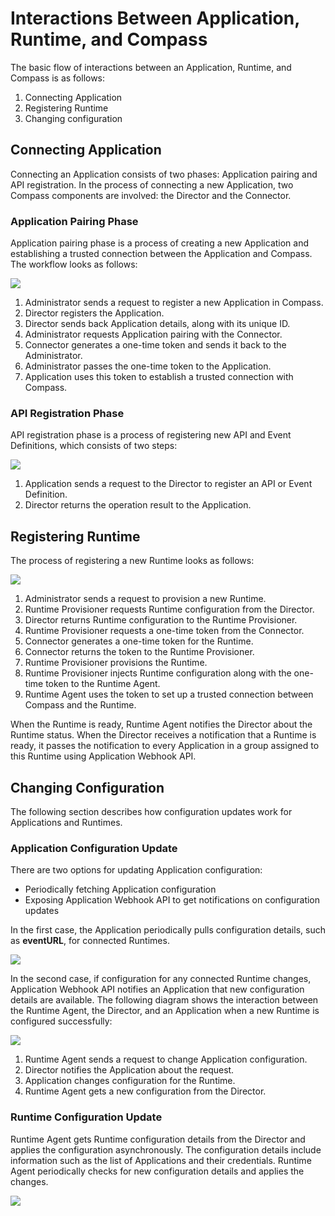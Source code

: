 # Interactions Between Application, Runtime, and Compass

The basic flow of interactions between an Application, Runtime, and Compass is as follows:
1. Connecting Application
2. Registering Runtime
3. Changing configuration

## Connecting Application

Connecting an Application consists of two phases: Application pairing and API registration. In the process of connecting a new Application, two Compass components are involved: the Director and the Connector.

### Application Pairing Phase

Application pairing phase is a process of creating a new Application and establishing a trusted connection between the Application and Compass. The workflow looks as follows:

![](./assets/app-pairing.svg)

1. Administrator sends a request to register a new Application in Compass.
2. Director registers the Application.
3. Director sends back Application details, along with its unique ID.
4. Administrator requests Application pairing with the Connector.
5. Connector generates a one-time token and sends it back to the Administrator.
6. Administrator passes the one-time token to the Application.
7. Application uses this token to establish a trusted connection with Compass.

### API Registration Phase

API registration phase is a process of registering new API and Event Definitions, which consists of two steps:

![](./assets/api-registration.svg)

1. Application sends a request to the Director to register an API or Event Definition.
2. Director returns the operation result to the Application.

## Registering Runtime

The process of registering a new Runtime looks as follows:

![](./assets/runtime-creation.svg)

1. Administrator sends a request to provision a new Runtime.
2. Runtime Provisioner requests Runtime configuration from the Director.
3. Director returns Runtime configuration to the Runtime Provisioner.
4. Runtime Provisioner requests a one-time token from the Connector.
5. Connector generates a one-time token for the Runtime.
6. Connector returns the token to the Runtime Provisioner.
7. Runtime Provisioner provisions the Runtime.
8. Runtime Provisioner injects Runtime configuration along with the one-time token to the Runtime Agent.
9. Runtime Agent uses the token to set up a trusted connection between Compass and the Runtime.

When the Runtime is ready, Runtime Agent notifies the Director about the Runtime status. When the Director receives a notification that a Runtime is ready, it passes the notification to every Application in a group assigned to this Runtime using Application Webhook API.

## Changing Configuration

The following section describes how configuration updates work for Applications and Runtimes.

### Application Configuration Update

There are two options for updating Application configuration:
- Periodically fetching Application configuration
- Exposing Application Webhook API to get notifications on configuration updates

In the first case, the Application periodically pulls configuration details, such as **eventURL**, for connected Runtimes.

![](./assets/app-configuration-update.svg)

In the second case, if configuration for any connected Runtime changes, Application Webhook API notifies an Application that new configuration details are available. The following diagram shows the interaction between the Runtime Agent, the Director, and an Application when a new Runtime is configured successfully:

![](./assets/runtime-notification.svg)

1. Runtime Agent sends a request to change Application configuration.
2. Director notifies the Application about the request.
3. Application changes configuration for the Runtime.
4. Runtime Agent gets a new configuration from the Director.

### Runtime Configuration Update

Runtime Agent gets Runtime configuration details from the Director and applies the configuration asynchronously. The configuration details include information such as the list of Applications and their credentials. Runtime Agent periodically checks for new configuration details and applies the changes.

![](./assets/runtime-configuration-update.svg)
